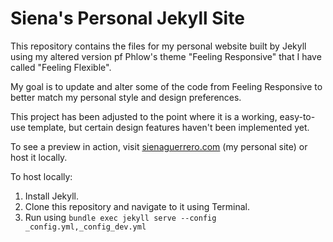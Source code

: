 # Siena's Personal Jekyll Site
This repository contains the files for my personal website built by Jekyll using my altered version pf Phlow's theme "Feeling Responsive" that I have called "Feeling Flexible". 

My goal is to update and alter some of the code from Feeling Responsive to better match my personal style and design preferences. 

This project has been adjusted to the point where it is a working, easy-to-use template, but certain design features haven't been implemented yet. 

To see a preview in action, visit [sienaguerrero.com](http://www.sienaguerrero.com) (my personal site) or host it locally.

To host locally:
1. Install Jekyll.
2. Clone this repository and navigate to it using Terminal.
3. Run using `bundle exec jekyll serve --config _config.yml,_config_dev.yml`
